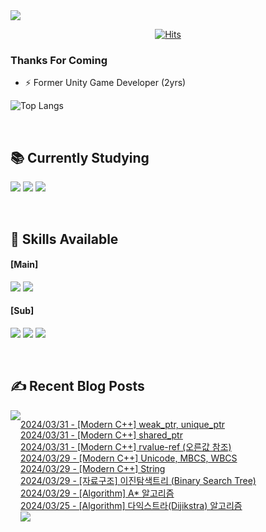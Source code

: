 
<img src="https://capsule-render.vercel.app/api?type=waving&color=BDBDC8&height=150&section=header" />
<div align=center>
 
[![Hits](https://hits.seeyoufarm.com/api/count/incr/badge.svg?url=https%3A%2F%2Fgithub.com%2FYujinhyeonWilliam%2F&count_bg=%23EF9605&title_bg=%23555555&icon=&icon_color=%23E7E7E7&title=hits&edge_flat=false)](https://hits.seeyoufarm.com)
  
</div>

### Thanks For Coming

- ⚡ Former Unity Game Developer (2yrs)

![Top Langs](https://github-readme-stats.vercel.app/api/top-langs/?username=YujinhyeonWilliam&layout=compact&theme=vision-friendly-dark)

<br/>

## 📚 Currently Studying
<img src="https://img.shields.io/badge/C++-%2300599C.svg?style=for-the-badge&logo=c%2B%2B&logoColor=white"> <img src="https://img.shields.io/badge/Unreal-%23313131.svg?style=for-the-badge&logo=unrealengine&logoColor=white"> <img src="https://img.shields.io/badge/AWS-2B283A.svg?style=for-the-badge&logo=amazon-aws&logoColor=white"> 

<br/>

## 🔧 Skills Available
#### [Main]
<img src="https://img.shields.io/badge/c%23-%23239120.svg?style=for-the-badge&logo=csharp&logoColor=white"> <img src="https://img.shields.io/badge/Unity-%23000000.svg?style=for-the-badge&logo=unity&logoColor=white">

#### [Sub]
<img src="https://img.shields.io/badge/firebase-a08021?style=for-the-badge&logo=firebase&logoColor=ffcd34"> <img src="https://img.shields.io/badge/BigQuery-005571?style=for-the-badge&logo=googlebigquery"> <img src="https://img.shields.io/badge/Google Analytics-414141?style=for-the-badge&logo=googleanalytics"> 

<br/>

## ✍ Recent Blog Posts
<div style="display:flex; flex-direction:row;">
    <a href="https://yjhdevelopdiary.tistory.com/">
        <img src="https://img.shields.io/badge/Tistory-000000?style=for-the-badge&logo=Tistory&logoColor=white"> 
    </a> <br/>

[2024/03/31 - [Modern C++] weak_ptr, unique_ptr](https://yjhdevelopdiary.tistory.com/203) <br/>
[2024/03/31 - [Modern C++] shared_ptr](https://yjhdevelopdiary.tistory.com/202) <br/>
[2024/03/31 - [Modern C++] rvalue-ref (오른값 참조)](https://yjhdevelopdiary.tistory.com/201) <br/>
[2024/03/29 - [Modern C++] Unicode, MBCS, WBCS](https://yjhdevelopdiary.tistory.com/200) <br/>
[2024/03/29 - [Modern C++] String](https://yjhdevelopdiary.tistory.com/199) <br/>
[2024/03/29 - [자료구조] 이진탐색트리 (Binary Search Tree)](https://yjhdevelopdiary.tistory.com/198) <br/>
[2024/03/29 - [Algorithm] A* 알고리즘](https://yjhdevelopdiary.tistory.com/197) <br/>
[2024/03/25 - [Algorithm] 다익스트라(Dijikstra) 알고리즘](https://yjhdevelopdiary.tistory.com/196) <br/>
<img src="https://capsule-render.vercel.app/api?type=waving&color=BDBDC8&height=150&section=footer" />